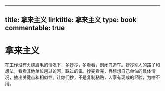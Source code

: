 
---
title: 拿来主义
linktitle: 拿来主义
type: book
commentable: true
---

# 拿来主义

在工作没有火烧眉毛的情况下，多抄抄，多看看，别闭门造车。抄抄别人的路子和想法，看看其他单位趟过的河，踩过的雷。抄完看完，再想想自己单位的具体情况，抽出关键点和相似性。让你们抄，不是复制粘贴，人家有现成的经验，为啥不用。

    